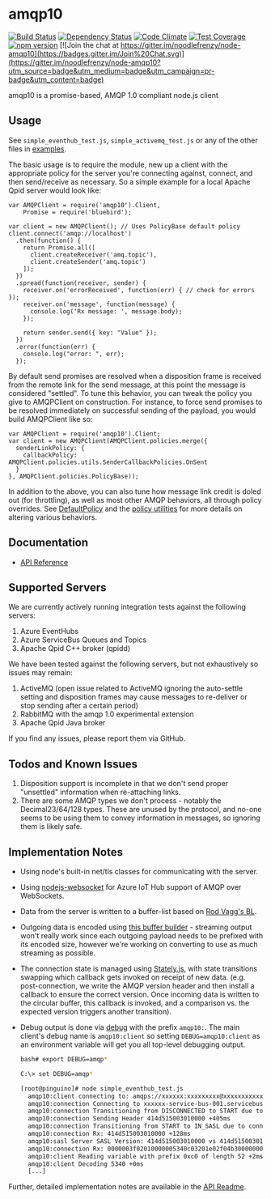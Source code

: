 amqp10
=============

[![Build Status](https://secure.travis-ci.org/noodlefrenzy/node-amqp10.svg?branch=master)](https://travis-ci.org/noodlefrenzy/node-amqp10)
[![Dependency Status](https://david-dm.org/noodlefrenzy/node-amqp10.svg)](https://david-dm.org/noodlefrenzy/node-amqp10)
[![Code Climate](https://codeclimate.com/github/noodlefrenzy/node-amqp10/badges/gpa.svg)](https://codeclimate.com/github/noodlefrenzy/node-amqp10)
[![Test Coverage](https://codeclimate.com/github/noodlefrenzy/node-amqp10/badges/coverage.svg)](https://codeclimate.com/github/noodlefrenzy/node-amqp10)
[![npm version](https://badge.fury.io/js/amqp10.svg)](http://badge.fury.io/js/amqp10)
[![Join the chat at https://gitter.im/noodlefrenzy/node-amqp10](https://badges.gitter.im/Join%20Chat.svg)](https://gitter.im/noodlefrenzy/node-amqp10?utm_source=badge&utm_medium=badge&utm_campaign=pr-badge&utm_content=badge)

amqp10 is a promise-based, AMQP 1.0 compliant node.js client

## Usage ##

See `simple_eventhub_test.js`, `simple_activemq_test.js` or any of the other files in [examples](https://github.com/noodlefrenzy/node-amqp10/tree/master/examples).

The basic usage is to require the module, new up a client with the appropriate policy for the server you're
connecting against, connect, and then send/receive as necessary.  So a simple example for a local Apache Qpid
server would look like:

    var AMQPClient = require('amqp10').Client,
        Promise = require('bluebird');

    var client = new AMQPClient(); // Uses PolicyBase default policy
    client.connect('amqp://localhost')
      .then(function() {
        return Promise.all([
          client.createReceiver('amq.topic'),
          client.createSender('amq.topic')
        ]);
      })
      .spread(function(receiver, sender) {
        receiver.on('errorReceived', function(err) { // check for errors });
        receiver.on('message', function(message) {
          console.log('Rx message: ', message.body);
        });

        return sender.send({ key: "Value" });
      })
      .error(function(err) {
        console.log("error: ", err);
      });

By default send promises are resolved when a disposition frame is received from the remote link for the
send message, at this point the message is considered "settled".  To tune this behavior, you can tweak
the policy you give to AMQPClient on construction.  For instance, to force send promises to be resolved
immediately on successful sending of the payload, you would build AMQPClient like so:

    var AMQPClient = require('amqp10').Client;
    var client = new AMQPClient(AMQPClient.policies.merge({
      senderLinkPolicy: {
        callbackPolicy: AMQPClient.policies.utils.SenderCallbackPolicies.OnSent
      }
    }, AMQPClient.policies.PolicyBase));

In addition to the above, you can also tune how message link credit is doled out (for throttling), as
well as most other AMQP behaviors, all through policy overrides.  See [DefaultPolicy](https://github.com/noodlefrenzy/node-amqp10/blob/master/lib/policies/default_policy.js)
and the [policy utilities](https://github.com/noodlefrenzy/node-amqp10/blob/master/lib/policies/policy_utilities.js)
for more details on altering various behaviors.

## Documentation ##
- [API Reference](https://github.com/noodlefrenzy/node-amqp10/tree/master/api)

## Supported Servers ##

We are currently actively running integration tests against the following servers:

1. Azure EventHubs
1. Azure ServiceBus Queues and Topics
1. Apache Qpid C++ broker (qpidd)

We have been tested against the following servers, but not exhaustively so issues may remain:

1. ActiveMQ (open issue related to ActiveMQ ignoring the auto-settle setting and disposition frames may cause messages to re-deliver or stop sending after a certain period)
1. RabbitMQ with the amqp 1.0 experimental extension
1. Apache Qpid Java broker

If you find any issues, please report them via GitHub.

## Todos and Known Issues ##

1. Disposition support is incomplete in that we don't send proper "unsettled" information when re-attaching links.
1. There are some AMQP types we don't process - notably the Decimal23/64/128 types.  These are unused by the protocol, and no-one seems to
   be using them to convey information in messages, so ignoring them is likely safe.

## Implementation Notes ##

+   Using node's built-in net/tls classes for communicating with the server.
+   Using [nodejs-websocket](https://github.com/sitegui/nodejs-websocket) for Azure IoT Hub support of AMQP over WebSockets.

+   Data from the server is written to a buffer-list based on [Rod Vagg's BL](https://github.com/rvagg/bl).

+   Outgoing data is encoded using [this buffer builder](https://github.com/PeterReid/node-buffer-builder) - streaming
    output won't really work since each outgoing payload needs to be prefixed with its encoded size, however we're working on
    converting to use as much streaming as possible.

+   The connection state is managed using [Stately.js](https://github.com/fschaefer/Stately.js), with state transitions
    swapping which callback gets invoked on receipt of new data. (e.g. post-connection, we write the AMQP version header
    and then install a callback to ensure the correct version.  Once incoming data is written to the circular buffer, this
    callback is invoked, and a comparison vs. the expected version triggers another transition).

+   Debug output is done via [debug](https://www.npmjs.com/package/debug) with the prefix `amqp10:`.  The main client's debug
    name is `amqp10:client` so setting `DEBUG=amqp10:client` as an environment variable will get you all top-level debugging output.
    ```bash
    bash# export DEBUG=amqp*
    ```
    
    ```bash
    C:\> set DEBUG=amqp*
    ```

    ```bash
    [root@pinguino]# node simple_eventhub_test.js
      amqp10:client connecting to: amqps://xxxxxx:xxxxxxxxx@xxxxxxxxxxxx.servicebus.windows.net +0ms
      amqp10:connection Connecting to xxxxxx-service-bus-001.servicebus.windows.net:5671 via TLS +72ms
      amqp10:connection Transitioning from DISCONNECTED to START due to connect +17ms
      amqp10:connection Sending Header 414d515003010000 +405ms
      amqp10:connection Transitioning from START to IN_SASL due to connected +6ms
      amqp10:connection Rx: 414d515003010000 +128ms
      amqp10:sasl Server SASL Version: 414d515003010000 vs 414d515003010000 +1ms
      amqp10:connection Rx: 0000003f02010000005340c03201e02f04b3000000074d535342434... +162ms
      amqp10:client Reading variable with prefix 0xc0 of length 52 +2ms
      amqp10:client Decoding 5340 +0ms
      [...]
    ```

Further, detailed implementation notes are available in the [API Readme](api/).

